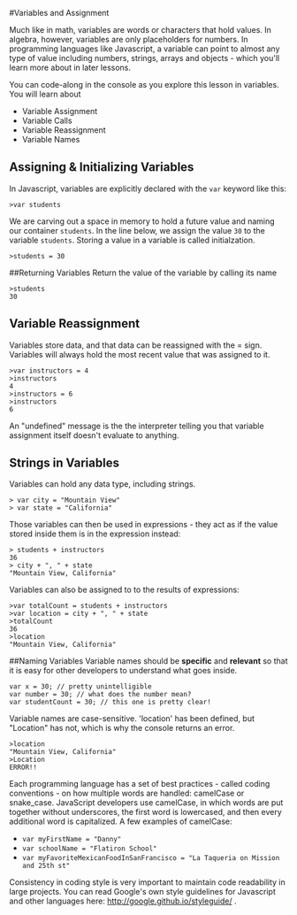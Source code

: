 
#Variables and Assignment

Much like in math, variables are words or characters that hold values. In algebra, however, variables are only placeholders for numbers. In programming languages like Javascript, a variable can point to almost any type of value including numbers, strings, arrays and objects - which you'll learn more about in later lessons.

You can code-along in the console as you explore this lesson in variables. You will learn about

* Variable Assignment 
* Variable Calls
* Variable Reassignment
* Variable Names

## Assigning & Initializing Variables
In Javascript, variables are explicitly declared with the `var` keyword like this:
```
>var students 
```
We are carving out a space in memory to hold a future value and naming our container `students`. In the line below, we assign the value `30` to the variable `students`. Storing a value in a variable is called initialzation.  
```
>students = 30
```

##Returning Variables
Return the value of the variable by calling its name
```
>students
30
```

## Variable Reassignment
Variables store data, and that data can be reassigned with the = sign. Variables will always hold the most recent value that was assigned to it.
```
>var instructors = 4
>instructors
4
>instructors = 6
>instructors
6
```

An "undefined" message is the the interpreter telling you that variable assignment itself doesn't evaluate to anything.

## Strings in Variables
Variables can hold any data type, including strings. 

```
> var city = "Mountain View"
> var state = "California"
```

Those variables can then be used in expressions - they act as if the value stored inside them is in the expression instead:
```
> students + instructors
36
> city + ", " + state
"Mountain View, California"
```
Variables can also be assigned to to the results of expressions:
```
>var totalCount = students + instructors
>var location = city + ", " + state
>totalCount
36
>location
"Mountain View, California"
```

##Naming Variables
Variable names should be **specific** and **relevant** so that it is easy for other developers to understand what goes inside.
```
var x = 30; // pretty unintelligible
var number = 30; // what does the number mean?
var studentCount = 30; // this one is pretty clear!
```

Variable names are case-sensitive. 'location' has been defined, but "Location" has not, which is why the console returns an error.
```
>location
"Mountain View, California"
>Location
ERROR!!
```
Each programming language has a set of best practices - called coding conventions - on how multiple words are handled: camelCase or snake_case. JavaScript developers use camelCase, in which words are put together without underscores, the first word is lowercased, and then every additional word is capitalized. A few examples of camelCase:

* `var myFirstName = "Danny"`
* `var schoolName = "Flatiron School"`
* `var myFavoriteMexicanFoodInSanFrancisco = "La Taqueria on Mission and 25th st"`

Consistency in coding style is very important to maintain code readability in large projects. You can read Google's own style guidelines for Javascript and other languages here: http://google.github.io/styleguide/ .
